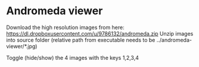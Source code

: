 Andromeda viewer
===================

Download the high resolution images from here:
https://dl.dropboxusercontent.com/u/9786132/andromeda.zip
Unzip images into source folder (relative path from executable needs to be ../andromeda-viewer/*.jpg)

Toggle (hide/show) the 4 images with the keys 1,2,3,4
